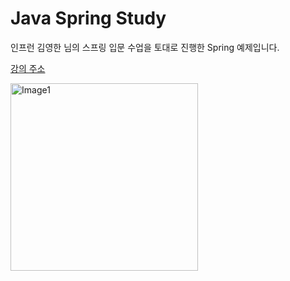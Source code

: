 <!DOCTYPE html>
<html lang="ko">
<head>

</head>
<body>
    <h1>Java Spring Study</h1> 
    <p>인프런 김영한 님의 스프링 입문 수업을 토대로 진행한 Spring 예제입니다.</p>
    <a href="https://www.inflearn.com/course/%EC%8A%A4%ED%94%84%EB%A7%81-%EC%9E%85%EB%AC%B8-%EC%8A%A4%ED%94%84%EB%A7%81%EB%B6%80%ED%8A%B8/dashboard" target="_blnk">강의 주소</a>
    <p><img src="https://cdn.inflearn.com/public/files/courses/325630/217f3ed2-dbe4-4efa-962b-972831943846/325630-0.jpg" alt="Image1" width="300"></p>
</body>
</html>
